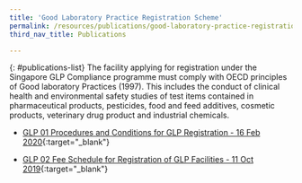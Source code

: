 ```yaml
---
title: 'Good Laboratory Practice Registration Scheme'
permalink: /resources/publications/good-laboratory-practice-registration
third_nav_title: Publications

---
```



{: #publications-list}
The facility applying for registration under the Singapore GLP Compliance programme must comply with OECD principles of Good laboratory Practices (1997).  This includes the conduct of clinical health and environmental safety studies of test items contained in pharmaceutical products, pesticides, food and feed additives, cosmetic products, veterinary drug product and industrial chemicals.

<!-- COMMENT: The {:target="_blank"} syntax at the end of the Markdown document links is used to open the document in a new window tab -->

<!-- NOTE: changes to GLP 01 must also be updated in 'Services -> Apply for Accreditation' -->
* [GLP 01 Procedures and Conditions for GLP Registration - 16 Feb 2020](/files/documents/glp/GLP-01-16-Feb-2020.pdf){:target="_blank"}
<!-- NOTE: changes to GLP02 Fees Schedule Fees Schedule must also be updated in 'Services -> Apply for Accreditation' -->
* [GLP 02 Fee Schedule for Registration of GLP Facilities - 11 Oct 2019](/files/documents/glp/GLP02-GLP-Fee-structure-11Oct2019.pdf){:target="_blank"}


